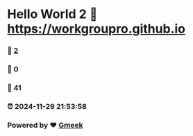 # Hello World 2  :link: https://workgroupro.github.io 
### :page_facing_up: [2](https://workgroupro.github.io/tag.html) 
### :speech_balloon: 0 
### :hibiscus: 41 
### :alarm_clock: 2024-11-29 21:53:58 
### Powered by :heart: [Gmeek](https://github.com/Meekdai/Gmeek)
